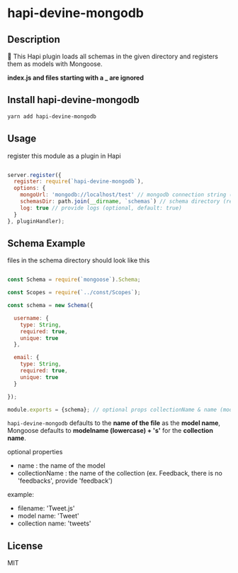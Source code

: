 # hapi-devine-mongodb

## Description

🔧 This Hapi plugin loads all schemas in the given directory and registers them as models with Mongoose.

**index.js and files starting with a _ are ignored**

## Install hapi-devine-mongodb

```bash
yarn add hapi-devine-mongodb
```

## Usage

register this module as a plugin in Hapi

```js

server.register({
  register: require(`hapi-devine-mongodb`),
  options: {
    mongoUrl: 'mongodb://localhost/test' // mongodb connection string (required)
    schemasDir: path.join(__dirname, `schemas`) // schema directory (required)
    log: true // provide logs (optional, default: true)
  }
}, pluginHandler);

```

## Schema Example

files in the schema directory should look like this

```js

const Schema = require(`mongoose`).Schema;

const Scopes = require(`../const/Scopes`);

const schema = new Schema({

  username: {
    type: String,
    required: true,
    unique: true
  },

  email: {
    type: String,
    required: true,
    unique: true
  }

});

module.exports = {schema}; // optional props collectionName & name (model name)

```

`hapi-devine-mongodb` defaults to the **name of the file** as the **model name**, Mongoose defaults to **modelname (lowercase) + 's'** for the **collection name**.

optional properties
- name <String>: the name of the model
- collectionName <String>: the name of the collection (ex. Feedback, there is no 'feedbacks', provide 'feedback')

example:
- filename: 'Tweet.js'
- model name: 'Tweet'
- collection name: 'tweets'

## License

MIT
